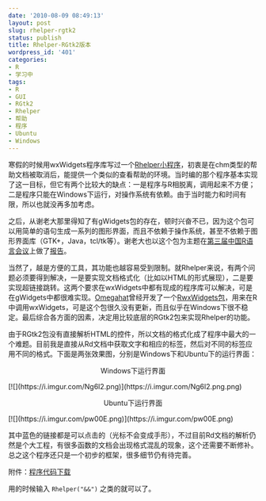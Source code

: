 ```yaml
---
date: '2010-08-09 08:49:13'
layout: post
slug: rhelper-rgtk2
status: publish
title: Rhelper-RGtk2版本
wordpress_id: '401'
categories:
- R
- 学习中
tags:
- R
- GUI
- RGtk2
- Rhelper
- 帮助
- 程序
- Ubuntu
- Windows
---
```


寒假的时候用wxWidgets程序库写过一个[Rhelper小程序](http://localhost:4000/2010/01/please-help-me-test-a-program-rhelper/)，初衷是在chm类型的帮助文档被取消后，能提供一个类似的查看帮助的环境。当时编的那个程序基本实现了这一目标，但它有两个比较大的缺点：一是程序与R相脱离，调用起来不方便；二是程序只能在Windows下运行，对操作系统有依赖。由于当时能力和时间有限，所以也就没再多加考虑。

之后，从谢老大那里得知了有gWidgets包的存在，顿时兴奋不已，因为这个包可以用简单的语句生成一系列的图形界面，而且不依赖于操作系统，甚至不依赖于图形界面库（GTK+，Java，tcl/tk等）。谢老大也以这个包为主题在[第三届中国R语言会议](http://cos.name/2010/06/3rd-china-r-beijing-summary/)上做了[报告](http://yihui.name/cn/wp-content/uploads/2010/06/3rd-ChinaR-gWidgets-Yihui-Xie.pdf)。

当然了，越是方便的工具，其功能也越容易受到限制。就Rhelper来说，有两个问题必须要得到解决，一是要实现文档格式化（比如以HTML的形式展现），二是要实现超链接跳转。这两个要求在wxWidgets中都有现成的程序库可以解决，可是在gWidgets中都很难实现。[Omegahat](http://www.omegahat.org/)曾经开发了一个[RwxWidgets包](http://www.omegahat.org/RwxWidgets/)，用来在R中调用wxWidgets，可是这个包很久没有更新，而且似乎在Windows下很不稳定。最后综合各方面的因素，决定用比较底层的RGtk2包来实现Rhelper的功能。

由于RGtk2包没有直接解析HTML的控件，所以文档的格式化成了程序中最大的一个难题。目前我是直接从Rd文档中获取文字和相应的标签，然后对不同的标签应用不同的格式。下面是两张效果图，分别是Windows下和Ubuntu下的运行界面：

<p style="text-align: center;">Windows下运行界面</p>
[![](https://i.imgur.com/Ng6l2.png)](https://i.imgur.com/Ng6l2.png.png)

<p style="text-align: center;">Ubuntu下运行界面</p>
[![](https://i.imgur.com/pw00E.png)](https://i.imgur.com/pw00E.png)

其中蓝色的链接都是可以点击的（光标不会变成手形），不过目前Rd文档的解析仍然是个大工程，有很多函数的文档会出现格式混乱的现象，这个还需要不断修补。总之这个程序还只是一个初步的框架，很多细节仍有待完善。

附件：[程序代码下载](https://bitbucket.org/yixuan/cn/downloads/Rhelper-RGtk2_dev.txt)

用的时候输入 `Rhelper("&&")` 之类的就可以了。
